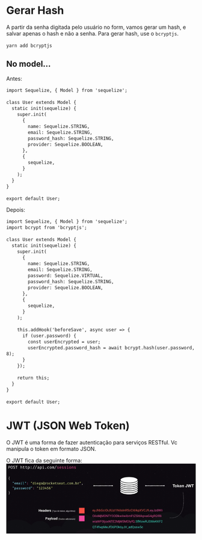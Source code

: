 # Gerar Hash

A partir da senha digitada pelo usuário no form, vamos gerar um hash, e salvar
apenas o hash e não a senha. Para gerar hash, use o `bcryptjs`.

`yarn add bcryptjs`

## No model...

Antes:

```
import Sequelize, { Model } from 'sequelize';

class User extends Model {
  static init(sequelize) {
    super.init(
      {
        name: Sequelize.STRING,
        email: Sequelize.STRING,
        password_hash: Sequelize.STRING,
        provider: Sequelize.BOOLEAN,
      },
      {
        sequelize,
      }
    );
  }
}

export default User;
```

Depois:

```
import Sequelize, { Model } from 'sequelize';
import bcrypt from 'bcryptjs';

class User extends Model {
  static init(sequelize) {
    super.init(
      {
        name: Sequelize.STRING,
        email: Sequelize.STRING,
        password: Sequelize.VIRTUAL,
        password_hash: Sequelize.STRING,
        provider: Sequelize.BOOLEAN,
      },
      {
        sequelize,
      }
    );

    this.addHook('beforeSave', async user => {
      if (user.password) {
        const userEncrypted = user;
        userEncrypted.password_hash = await bcrypt.hash(user.password, 8);
      }
    });

    return this;
  }
}

export default User;
```

# JWT (JSON Web Token)

O JWT é uma forma de fazer autenticação para serviços RESTful. Vc manipula o
token em formato JSON.

O JWT fica da seguinte forma:
![jwt-image](/Caderno_de_Anotacoes/6-Gerar-hash_JWT/img1.png)
